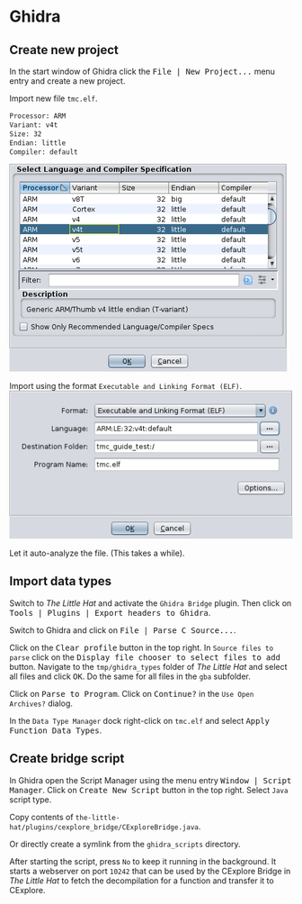 # Ghidra

## Create new project
In the start window of Ghidra click the <kbd>File | New Project...</kbd> menu entry and create a new project.

Import new file `tmc.elf`.

```
Processor: ARM
Variant: v4t
Size: 32
Endian: little
Compiler: default
```
![Select Language and Compiler Specification dialog](img/language.png)

Import using the format `Executable and Linking Format (ELF)`.  
![Import dialog](img/import.png)

Let it auto-analyze the file. (This takes a while).

## Import data types
Switch to *The Little Hat* and activate the `Ghidra Bridge` plugin. Then click on <kbd>Tools | Plugins | Export headers to Ghidra</kbd>.

Switch to Ghidra and click on
<kbd>File | Parse C Source...</kbd>.

Click on the <kbd>Clear profile</kbd> button in the top right.
In `Source files to parse` click on the <kbd>Display file chooser to select files to add</kbd> button. Navigate to the `tmp/ghidra_types` folder of *The Little Hat* and select all files and click <kbd>OK</kbd>. Do the same for all files in the `gba` subfolder.

Click on <kbd>Parse to Program</kbd>.
Click on <kbd>Continue?</kbd> in the `Use Open Archives?` dialog.

In the `Data Type Manager` dock right-click on `tmc.elf` and select <kbd>Apply Function Data Types</kbd>.

## Create bridge script
In Ghidra open the Script Manager using the menu entry <kbd>Window | Script Manager</kbd>.
Click on <kbd>Create New Script</kbd> button in the top right.
Select `Java` script type.

Copy contents of `the-little-hat/plugins/cexplore_bridge/CExploreBridge.java`.

Or directly create a symlink from the `ghidra_scripts` directory.

After starting the script, press `No` to keep it running in the background. It starts a webserver on port `10242` that can be used by the CExplore Bridge in *The Little Hat* to fetch the decompilation for a function and transfer it to CExplore.